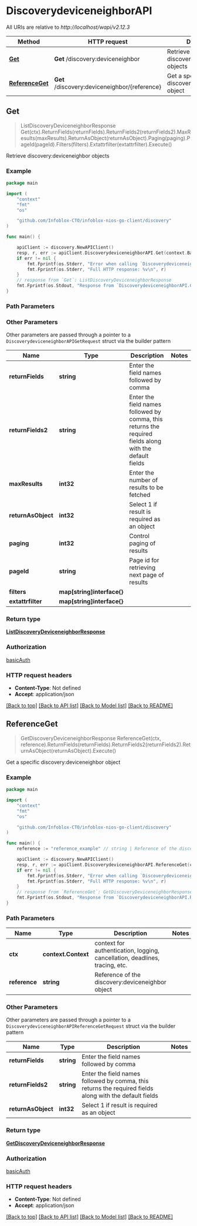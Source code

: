 # DiscoverydeviceneighborAPI

All URIs are relative to *http://localhost/wapi/v2.12.3*

Method | HTTP request | Description
------------- | ------------- | -------------
[**Get**](DiscoverydeviceneighborAPI.md#Get) | **Get** /discovery:deviceneighbor | Retrieve discovery:deviceneighbor objects
[**ReferenceGet**](DiscoverydeviceneighborAPI.md#ReferenceGet) | **Get** /discovery:deviceneighbor/{reference} | Get a specific discovery:deviceneighbor object



## Get

> ListDiscoveryDeviceneighborResponse Get(ctx).ReturnFields(returnFields).ReturnFields2(returnFields2).MaxResults(maxResults).ReturnAsObject(returnAsObject).Paging(paging).PageId(pageId).Filters(filters).Extattrfilter(extattrfilter).Execute()

Retrieve discovery:deviceneighbor objects



### Example

```go
package main

import (
	"context"
	"fmt"
	"os"

	"github.com/Infoblox-CTO/infoblox-nios-go-client/discovery"
)

func main() {

	apiClient := discovery.NewAPIClient()
	resp, r, err := apiClient.DiscoverydeviceneighborAPI.Get(context.Background()).Execute()
	if err != nil {
		fmt.Fprintf(os.Stderr, "Error when calling `DiscoverydeviceneighborAPI.Get``: %v\n", err)
		fmt.Fprintf(os.Stderr, "Full HTTP response: %v\n", r)
	}
	// response from `Get`: ListDiscoveryDeviceneighborResponse
	fmt.Fprintf(os.Stdout, "Response from `DiscoverydeviceneighborAPI.Get`: %v\n", resp)
}
```

### Path Parameters



### Other Parameters

Other parameters are passed through a pointer to a `DiscoverydeviceneighborAPIGetRequest` struct via the builder pattern


Name | Type | Description  | Notes
------------- | ------------- | ------------- | -------------
**returnFields** | **string** | Enter the field names followed by comma | 
**returnFields2** | **string** | Enter the field names followed by comma, this returns the required fields along with the default fields | 
**maxResults** | **int32** | Enter the number of results to be fetched | 
**returnAsObject** | **int32** | Select 1 if result is required as an object | 
**paging** | **int32** | Control paging of results | 
**pageId** | **string** | Page id for retrieving next page of results | 
**filters** | **map[string]interface{}** |  | 
**extattrfilter** | **map[string]interface{}** |  | 

### Return type

[**ListDiscoveryDeviceneighborResponse**](ListDiscoveryDeviceneighborResponse.md)

### Authorization

[basicAuth](../README.md#basicAuth)

### HTTP request headers

- **Content-Type**: Not defined
- **Accept**: application/json

[[Back to top]](#) [[Back to API list]](../README.md#documentation-for-api-endpoints)
[[Back to Model list]](../README.md#documentation-for-models)
[[Back to README]](../README.md)


## ReferenceGet

> GetDiscoveryDeviceneighborResponse ReferenceGet(ctx, reference).ReturnFields(returnFields).ReturnFields2(returnFields2).ReturnAsObject(returnAsObject).Execute()

Get a specific discovery:deviceneighbor object



### Example

```go
package main

import (
	"context"
	"fmt"
	"os"

	"github.com/Infoblox-CTO/infoblox-nios-go-client/discovery"
)

func main() {
	reference := "reference_example" // string | Reference of the discovery:deviceneighbor object

	apiClient := discovery.NewAPIClient()
	resp, r, err := apiClient.DiscoverydeviceneighborAPI.ReferenceGet(context.Background(), reference).Execute()
	if err != nil {
		fmt.Fprintf(os.Stderr, "Error when calling `DiscoverydeviceneighborAPI.ReferenceGet``: %v\n", err)
		fmt.Fprintf(os.Stderr, "Full HTTP response: %v\n", r)
	}
	// response from `ReferenceGet`: GetDiscoveryDeviceneighborResponse
	fmt.Fprintf(os.Stdout, "Response from `DiscoverydeviceneighborAPI.ReferenceGet`: %v\n", resp)
}
```

### Path Parameters


Name | Type | Description  | Notes
------------- | ------------- | ------------- | -------------
**ctx** | **context.Context** | context for authentication, logging, cancellation, deadlines, tracing, etc.
**reference** | **string** | Reference of the discovery:deviceneighbor object | 

### Other Parameters

Other parameters are passed through a pointer to a `DiscoverydeviceneighborAPIReferenceGetRequest` struct via the builder pattern


Name | Type | Description  | Notes
------------- | ------------- | ------------- | -------------
**returnFields** | **string** | Enter the field names followed by comma | 
**returnFields2** | **string** | Enter the field names followed by comma, this returns the required fields along with the default fields | 
**returnAsObject** | **int32** | Select 1 if result is required as an object | 

### Return type

[**GetDiscoveryDeviceneighborResponse**](GetDiscoveryDeviceneighborResponse.md)

### Authorization

[basicAuth](../README.md#basicAuth)

### HTTP request headers

- **Content-Type**: Not defined
- **Accept**: application/json

[[Back to top]](#) [[Back to API list]](../README.md#documentation-for-api-endpoints)
[[Back to Model list]](../README.md#documentation-for-models)
[[Back to README]](../README.md)

